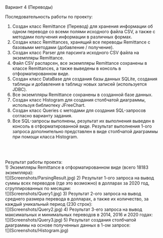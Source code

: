 Вариант 4 (Переводы)

Последовательность работы по проекту:</br>
1. Создан класс Remittance (Перевод) для хранения информации об одном переводе со всеми полями исходного файла CSV, а также с методами получения информации в различных формах.
2. Создан класс Remittances, хранящий все переводы Remittance с базовыми методами (добавление / получение).
3. Создан класс Parser для парсинга исходного CSV файла на экземпляры Remittance.
4. Файл CSV распарсен, все экземпляры Remittance сохранены в классе Remittances, а также выведены в консоль в отформатированном виде.
5. Создан класс DataBase для создания базы данных SQLite, создания таблицы и добавления в таблицу новых записей (используется JDBC).
6. Все экземпляры Remittance сохранены в созданной базе данных.
7. Создан класс Histogram для создания столбчатой диаграммы, используя библиотеку JFreeChart.
8. Создан класс Queries с методами для создания SQL-запросов согласно варианту задания.
9. Все SQL-запросы выполнены, результат их выполнения выведен в консоль в отформатированной виде. Результат выполнения 1-ого запроса дополнительно представлен в виде столбчатой диаграммы при помощи класса Histogram.</br>
</br>
</br>
</br>
Результат работы проекта:</br>
1) Экземпляры Remittance в отформатированном виде (всего 18183 экземпляра):</br>
![](Screenshots/ParsingResult.jpg)
2) Результат 1-ого запроса на вывод суммы всех переводов (где это возможно) в долларах за 2020 год, сгруппированных по месяцам:</br>
![](Screenshots/Query1.jpg)
3) Результат 2-ого запроса на вывод среднего размера перевода в долларах, а также их количество, за каждый уникальный период (230 строк):</br>
![](Screenshots/Query2.jpg)
4) Результат 3-его запроса на вывод максимальных и минимальных переводов в 2014, 2016 и 2020 годах:</br>
![](Screenshots/Query3.jpg)
5) Результат создания столбчатой диаграммы на основе полученных данных в 1-ом запросе:</br>
![](Screenshots/Histogram.jpg)